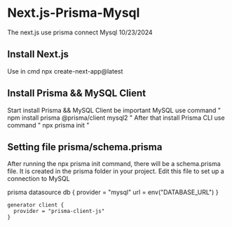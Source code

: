 # Next.js-Prisma-Mysql
The next.js use prisma connect Mysql 10/23/2024

## Install Next.js
Use in cmd npx create-next-app@latest

## Install Prisma && MySQL Client
Start install Prisma && MySQL Client be important MySQL 
use command " npm install prisma @prisma/client mysql2 "
After that install Prisma CLI
use command " npx prisma init "

## Setting file prisma/schema.prisma
After running the npx prisma init command, there will be a schema.prisma file. It is created in the prisma folder in your project. Edit this file to set up a connection to MySQL

prisma
    datasource db {
      provider = "mysql"
      url      = env("DATABASE_URL")
    }
    
    generator client {
      provider = "prisma-client-js"
    }

